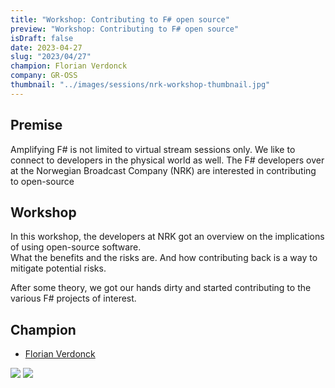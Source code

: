```yaml
---
title: "Workshop: Contributing to F# open source"
preview: "Workshop: Contributing to F# open source"
isDraft: false
date: 2023-04-27
slug: "2023/04/27"
champion: Florian Verdonck
company: GR-OSS
thumbnail: "../images/sessions/nrk-workshop-thumbnail.jpg"
---
```


## Premise

Amplifying F# is not limited to virtual stream sessions only. We like to connect to developers in the physical world as well.
The F# developers over at the Norwegian Broadcast Company (NRK) are interested in contributing to open-source

## Workshop

In this workshop, the developers at NRK got an overview on the implications of using open-source software.  
What the benefits and the risks are. And how contributing back is a way to mitigate potential risks.

After some theory, we got our hands dirty and started contributing to the various F# projects of interest.

## Champion

- [Florian Verdonck](https://twitter.com/verdonckflorian)

![](../images/sessions/nrk-workshop-1.jpg)
![](../images/sessions/nrk-workshop-2.jpg)
